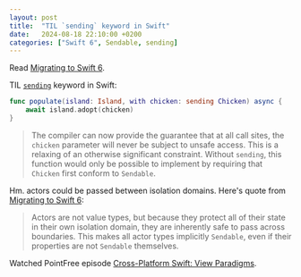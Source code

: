 ```yaml
---
layout: post
title:  "TIL `sending` keyword in Swift"
date:   2024-08-18 22:10:00 +0200
categories: ["Swift 6", Sendable, sending]
---
```

Read [Migrating to Swift 6](https://www.swift.org/migration/documentation/migrationguide/).

TIL [`sending`](https://github.com/swiftlang/swift-evolution/blob/main/proposals/0430-transferring-parameters-and-results.md) keyword in Swift:

```swift
func populate(island: Island, with chicken: sending Chicken) async {
    await island.adopt(chicken)
}
```

> The compiler can now provide the guarantee that at all call sites, the `chicken` parameter will never be subject to unsafe access. This is a relaxing of an otherwise significant constraint. Without `sending`, this function would only be possible to implement by requiring that `Chicken` first conform to `Sendable`.


Hm. actors could be passed between isolation domains. Here's quote from [Migrating to Swift 6](https://www.swift.org/migration/documentation/migrationguide/):

> Actors are not value types, but because they protect all of their state in their own isolation domain, they are inherently safe to pass across boundaries. This makes all actor types implicitly `Sendable`, even if their properties are not `Sendable` themselves.

Watched PointFree episode [Cross-Platform Swift: View Paradigms](https://www.pointfree.co/episodes/ep290-cross-platform-swift-view-paradigms).
